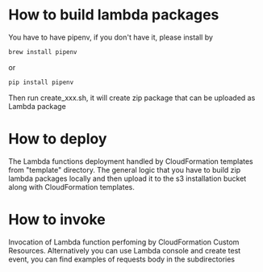 # How to build lambda packages
You have to have pipenv, if you don't have it, please install by 
```sh 
brew install pipenv
```
or
```sh
pip install pipenv
```
Then run create_xxx.sh, it will create zip package that can be uploaded as Lambda package 

# How to deploy 
The Lambda functions deployment handled by CloudFormation templates from "template" directory.
The general logic that you have to build zip lambda packages locally and then upload it to the s3 installation bucket along with CloudFormation templates. 

# How to invoke
Invocation of Lambda function perfoming by CloudFormation Custom Resources. Alternatively you can use Lambda console and create test event, you can find examples of requests body in the subdirectories
